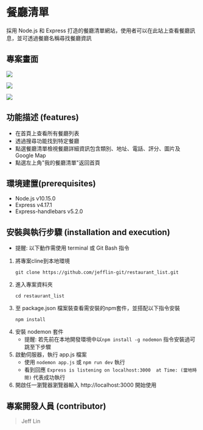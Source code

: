 # 餐廳清單
採用 Node.js 和 Express 打造的餐廳清單網站，使用者可以在此站上查看餐廳訊息，並可透過餐廳名稱尋找餐廳資訊

## 專案畫面
![](https://i.imgur.com/IBgP0Pl.jpg)

![](https://i.imgur.com/eWCbIXw.jpg)

![](https://i.imgur.com/UEhYnlj.png)

## 功能描述 (features)
- 在首頁上查看所有餐廳列表
- 透過搜尋功能找到特定餐廳
- 點選餐廳清單檢視餐廳詳細資訊包含類別、地址、電話、評分、圖片及 Google Map
- 點選左上角"我的餐廳清單"返回首頁

## 環境建置(prerequisites)
- Node.js v10.15.0
- Express v4.17.1
- Express-handlebars v5.2.0

## 安裝與執行步驟 (installation and execution)
- 提醒: 以下動作需使用 terminal 或 Git Bash 指令
1. 將專案cline到本地環境
   ```
   git clone https://github.com/jefflin-git/restaurant_list.git
   ```
2. 進入專案資料夾
   ```
   cd restaurant_list
   ```
3. 至 package.json 檔案裝查看需安裝的npm套件，並搭配以下指令安裝
   ```
   npm install
   ```
4. 安裝 nodemon 套件
   - 提醒: 若先前在本地開發環境中以`npm install -g nodemon` 指令安裝過可跳至下步驟
6. 啟動伺服器，執行 app.js 檔案
   - 使用 `nodemon app.js` 或 `npm run dev` 執行
   - 看到回應 `Express is listening on localhost:3000  at Time: (當地時間)` 代表成功執行
7. 開啟任一瀏覽器瀏覽器輸入 http://localhost:3000 開始使用

## 專案開發人員 (contributor)
> Jeff Lin